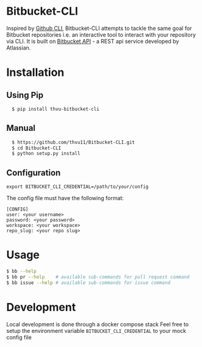 # Bitbucket-CLI

Inspired by [Github CLI](https://github.com/cli/cli), Bitbucket-CLI attempts to tackle the same goal for Bitbucket repositories i.e. an interactive tool to interact with your repository via CLI. It is built on [Bitbucket API](https://developer.atlassian.com/bitbucket/api/2/reference/resource/) - a REST api service developed by Atlassian. 

# Installation
## Using Pip
```bash
  $ pip install thvu-bitbucket-cli
```
## Manual
```bash
  $ https://github.com/thvu11/Bitbucket-CLI.git
  $ cd Bitbucket-CLI
  $ python setup.py install
```

## Configuration

```
export BITBUCKET_CLI_CREDENTIAL=/path/to/your/config
```

The config file must have the following format:
```
[CONFIG]
user: <your username>
password: <your password>
workspace: <your workspace>
repo_slug: <your repo slug>
```

# Usage
```bash
$ bb --help
$ bb pr --help    # available sub-commands for pull request command
$ bb issue --help # available sub-commands for issue command
```

# Development
Local development is done through a docker compose stack
Feel free to setup the environment variable `BITBUCKET_CLI_CREDENTIAL` to your mock config file
